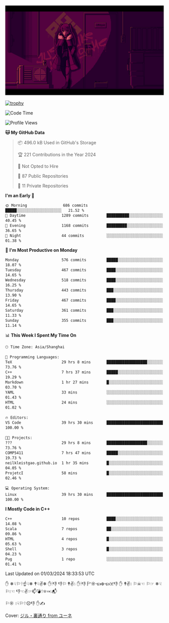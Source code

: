 ![](imgs/main.png)

[![trophy](https://github-profile-trophy.vercel.app/?username=NeilKleistGao&theme=dracula)](https://github.com/ryo-ma/github-profile-trophy)

<!--START_SECTION:waka-->
![Code Time](http://img.shields.io/badge/Code%20Time-703%20hrs%2011%20mins-blue)

![Profile Views](http://img.shields.io/badge/Profile%20Views-0-blue)

**🐱 My GitHub Data** 

> 📦 496.0 kB Used in GitHub's Storage 
 > 
> 🏆 221 Contributions in the Year 2024
 > 
> 🚫 Not Opted to Hire
 > 
> 📜 87 Public Repositories 
 > 
> 🔑 11 Private Repositories 
 > 
**I'm an Early 🐤** 

```text
🌞 Morning                686 commits         █████░░░░░░░░░░░░░░░░░░░░   21.52 % 
🌆 Daytime                1289 commits        ██████████░░░░░░░░░░░░░░░   40.45 % 
🌃 Evening                1168 commits        █████████░░░░░░░░░░░░░░░░   36.65 % 
🌙 Night                  44 commits          ░░░░░░░░░░░░░░░░░░░░░░░░░   01.38 % 
```
📅 **I'm Most Productive on Monday** 

```text
Monday                   576 commits         █████░░░░░░░░░░░░░░░░░░░░   18.07 % 
Tuesday                  467 commits         ████░░░░░░░░░░░░░░░░░░░░░   14.65 % 
Wednesday                518 commits         ████░░░░░░░░░░░░░░░░░░░░░   16.25 % 
Thursday                 443 commits         ███░░░░░░░░░░░░░░░░░░░░░░   13.90 % 
Friday                   467 commits         ████░░░░░░░░░░░░░░░░░░░░░   14.65 % 
Saturday                 361 commits         ███░░░░░░░░░░░░░░░░░░░░░░   11.33 % 
Sunday                   355 commits         ███░░░░░░░░░░░░░░░░░░░░░░   11.14 % 
```


📊 **This Week I Spent My Time On** 

```text
🕑︎ Time Zone: Asia/Shanghai

💬 Programming Languages: 
TeX                      29 hrs 8 mins       ██████████████████░░░░░░░   73.76 % 
C++                      7 hrs 37 mins       █████░░░░░░░░░░░░░░░░░░░░   19.29 % 
Markdown                 1 hr 27 mins        █░░░░░░░░░░░░░░░░░░░░░░░░   03.70 % 
YAML                     33 mins             ░░░░░░░░░░░░░░░░░░░░░░░░░   01.43 % 
HTML                     24 mins             ░░░░░░░░░░░░░░░░░░░░░░░░░   01.02 % 

🔥 Editors: 
VS Code                  39 hrs 30 mins      █████████████████████████   100.00 % 

🐱‍💻 Projects: 
???                      29 hrs 8 mins       ██████████████████░░░░░░░   73.76 % 
COMP5411                 7 hrs 47 mins       █████░░░░░░░░░░░░░░░░░░░░   19.73 % 
neilkleistgao.github.io  1 hr 35 mins        █░░░░░░░░░░░░░░░░░░░░░░░░   04.05 % 
ProjetcI                 58 mins             █░░░░░░░░░░░░░░░░░░░░░░░░   02.46 % 

💻 Operating System: 
Linux                    39 hrs 30 mins      █████████████████████████   100.00 % 
```

**I Mostly Code in C++** 

```text
C++                      10 repos            ████░░░░░░░░░░░░░░░░░░░░░   14.08 % 
Scala                    7 repos             ██░░░░░░░░░░░░░░░░░░░░░░░   09.86 % 
HTML                     4 repos             █░░░░░░░░░░░░░░░░░░░░░░░░   05.63 % 
Shell                    3 repos             █░░░░░░░░░░░░░░░░░░░░░░░░   04.23 % 
Pug                      1 repo              ░░░░░░░░░░░░░░░░░░░░░░░░░   01.41 % 
```




 Last Updated on 01/03/2024 18:33:53 UTC
<!--END_SECTION:waka-->

✋ ❄☟⚐🕆☝☟❄ 🕈☟✌❄ ✋🕯👎 👎⚐ 🕈✌💧 ✋🕯👎 🏱☼☜❄☜☠👎 ✋ 🕈✌💧 ⚐☠☜ ⚐☞ ❄☟⚐💧☜ 👎☜✌☞📫💣🕆❄☜💧📬

⚐☼ 💧☟⚐🕆☹👎 ✋✍

Cover: [ジル・裏通り from ユーネ](https://www.pixiv.net/artworks/62127066)
